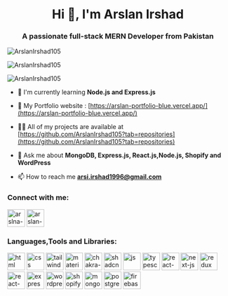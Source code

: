 <h1 align="center">Hi 👋, I'm Arslan Irshad</h1>
<h3 align="center">A passionate full-stack MERN Developer from Pakistan</h3>

<p><img align="center" src="https://github-readme-stats.vercel.app/api?username=ArslanIrshad105&show_icons=true&locale=en" alt="ArslanIrshad105"/></p>

<p><img align="center" src="https://github-readme-streak-stats.herokuapp.com/?user=ArslanIrshad105&locale=en" alt="ArslanIrshad105"/></p>

<p><img align="center" src="https://github-readme-stats.vercel.app/api/top-langs?username=ArslanIrshad105&show_icons=true&locale=en&layout=compact" alt="ArslanIrshad105"/></p>

- 🌱 I'm currently learning **Node.js and Express.js**

- 🌱 My Portfolio website : [https://arslan-portfolio-blue.vercel.app/](https://arslan-portfolio-blue.vercel.app/)

- 👨‍💻 All of my projects are available at [https://github.com/ArslanIrshad105?tab=repositories](https://github.com/ArslanIrshad105?tab=repositories)

- 💬 Ask me about **MongoDB, Express.js, React.js,Node.js, Shopify and WordPress**

- 📫 How to reach me **arsi.irshad1996@gmail.com**

<h3 align="left">Connect with me:</h3>
<p align="left">
<a href="https://www.linkedin.com/in/arslan-irshad-software-engineer/" target="blank"><img align="center" src="https://cdn-icons-png.flaticon.com/512/3536/3536505.png" alt="arslna-irshad" height="40" width="40" /></a>
<a href="https://instagram.com/arsl.irshad" target="blank"><img align="center" src="https://cdn-icons-png.flaticon.com/512/2111/2111463.png" alt="arslan-irshad" height="40" width="40" /></a>
</p>

<h3 align="left">Languages,Tools and Libraries:</h3>
<p align="left">  
    <img src="https://arslan-portfolio-blue.vercel.app/assets/media/icons/html-5.png" alt="html" width="40" height="40"/> 
    <img src="https://arslan-portfolio-blue.vercel.app/assets/media/icons/css.png" alt="css" width="40" height="40"/> 
    <img src="https://arslan-portfolio-blue.vercel.app/assets/media/icons/tailwind-css.svg" alt="tailwind" width="40" height="40"/> 
    <img src="https://arslan-portfolio-blue.vercel.app/assets/media/icons/material-ui.svg" alt="material-ui" width="40" height="40"/>
    <img src="https://arslan-portfolio-blue.vercel.app/assets/media/icons/chakra-ui.svg" alt="chakra-ui" width="40" height="40"/> 
    <img src="https://arslan-portfolio-blue.vercel.app/assets/media/icons/shadcn-ui.svg" alt="shadcn-ui" width="40" height="40"/> 
    <img src="https://arslan-portfolio-blue.vercel.app/assets/media/icons/js.png" alt="js" width="40" height="40"/>
    <img src="https://arslan-portfolio-blue.vercel.app/assets/media/icons/typescript.png" alt="typescript" width="40" height="40"/>
    <img src="https://arslan-portfolio-blue.vercel.app/assets/media/icons/react_js.svg" alt="react-js" width="40" height="40"/>
    <img src="https://www.svgrepo.com/show/354113/nextjs-icon.svg" alt="next-js" width="40" height="40"/>
    <img src="https://arslan-portfolio-blue.vercel.app/assets/media/icons/redux.png" alt="redux" width="40" height="40"/>
    <img src="https://arslan-portfolio-blue.vercel.app/assets/media/icons/react-query.svg" alt="react-query" width="40" height="40"/>
    <img src="https://arslan-portfolio-blue.vercel.app/assets/media/icons/express-js.png" alt="express-js" width="40" height="40"/>
    <img src="https://arslan-portfolio-blue.vercel.app/assets/media/icons/wordpress.png" alt="wordpress" width="40" height="40"/>
    <img src="https://arslan-portfolio-blue.vercel.app/assets/media/icons/shopify.svg" alt="shopify" width="40" height="40"/>
    <img src="https://arslan-portfolio-blue.vercel.app/assets/media/icons/mongodb-icon-62.png" alt="mongodb" width="40" height="40"/>
    <img src="https://arslan-portfolio-blue.vercel.app/assets/media/icons/postgresql.svg" alt="postgressql" width="40" height="40"/>
    <img src="https://arslan-portfolio-blue.vercel.app/assets/media/icons/firebase.svg" alt="firebase" width="40" height="40"/>
    
</p>
